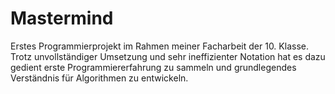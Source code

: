 # Mastermind
Erstes Programmierprojekt im Rahmen meiner Facharbeit der 10. Klasse.
Trotz unvollständiger Umsetzung und sehr ineffizienter Notation hat es dazu gedient erste Programmiererfahrung zu sammeln und grundlegendes Verständnis für Algorithmen zu entwickeln.
